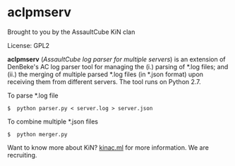 aclpmserv
=========
Brought to you by the AssaultCube KiN clan

License: GPL2

**aclpmserv** (*AssaultCube log parser for multiple servers*) is an extension of
DenBeke's AC log parser tool for managing the (i.) parsing of *.log files; and
(ii.) the merging of multiple parsed *.log files (in *.json format) upon
receiving them  from different servers. The tool runs on Python 2.7.

To parse *.log file

    $  python parser.py < server.log > server.json

To combine multiple *.json files

    $  python merger.py

Want to know more about KiN? [kinac.ml](http://www.kinac.ml) for more
information. We are recruiting.
